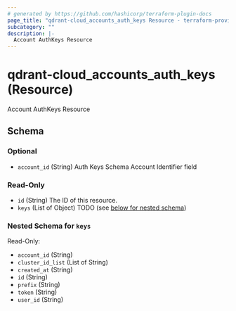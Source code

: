 ```yaml
---
# generated by https://github.com/hashicorp/terraform-plugin-docs
page_title: "qdrant-cloud_accounts_auth_keys Resource - terraform-provider-qdrant-cloud"
subcategory: ""
description: |-
  Account AuthKeys Resource
---
```


# qdrant-cloud_accounts_auth_keys (Resource)

Account AuthKeys Resource



<!-- schema generated by tfplugindocs -->
## Schema

### Optional

- `account_id` (String) Auth Keys Schema Account Identifier field

### Read-Only

- `id` (String) The ID of this resource.
- `keys` (List of Object) TODO (see [below for nested schema](#nestedatt--keys))

<a id="nestedatt--keys"></a>
### Nested Schema for `keys`

Read-Only:

- `account_id` (String)
- `cluster_id_list` (List of String)
- `created_at` (String)
- `id` (String)
- `prefix` (String)
- `token` (String)
- `user_id` (String)
